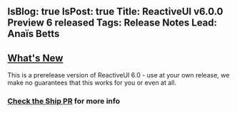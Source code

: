 IsBlog: true
IsPost: true
Title: ReactiveUI v6.0.0 Preview 6 released
Tags: Release Notes
Lead: Anaïs Betts
---


## [What's New](https://github.com/reactiveui/ReactiveUI/compare/5.99.4...5.99.5)

This is a prerelease version of ReactiveUI 6.0 - use at your own release, we make no guarantees that this works for you or even at all.

### [Check the Ship PR](https://github.com/reactiveui/ReactiveUI/pull/434) for more info
